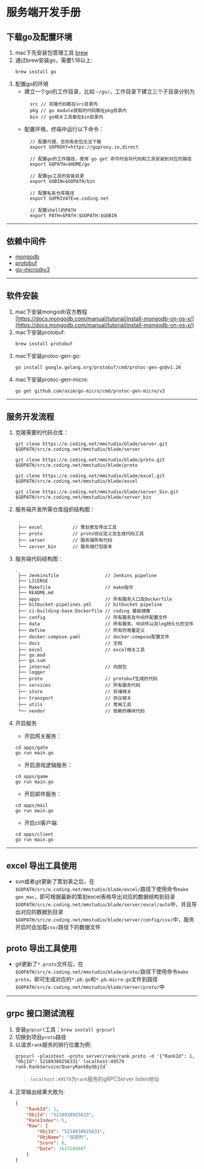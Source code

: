 # 服务端开发手册

## 下载go及配置环境
1. mac下先安装包管理工具 [brew](https://brew.sh)
2. 通过brew安装go，需要1.16以上: 
   ``` shell
   brew install go
   ```
3. 配置go的环境
	* 建立一个go的工作目录，比如 `~/go/`，工作目录下建立三个子目录分别为
  		```
		  src // 克隆代码都在src目录内
		  pkg // go module获取的代码都在pkg目录内
		  bin // go相关工具都在bin目录内
		```
	* 配置环境，终端中运行以下命令：
  		``` shell
		  // 配置代理，否则有些包无法下载
		  export GOPROXY=https://goproxy.io,direct 

		  // 配置go的工作路径，使用`go get`命令时会将代码和工具安装到对应的路径
		  export GOPATH=$HOME/go

		  // 配置go工具的安装目录
		  export GOBIN=$GOPATH/bin

		  // 配置私有仓库路径
		  export GOPRIVATE=e.coding.net

		  // 配置shell的PATH
		  export PATH=$PATH:$GOPATH:$GOBIN
		```

---------
  
## 依赖中间件
* [mongodb](https://www.mongodb.com)
* [protobuf](https://developers.google.com/protocol-buffers)
* [go-micro@v3](https://github.com/asim/go-micro)

----------

## 软件安装
1. mac下安装mongodb官方教程 [https://docs.mongodb.com/manual/tutorial/install-mongodb-on-os-x/](https://docs.mongodb.com/manual/tutorial/install-mongodb-on-os-x/)
2. mac下安装protobuf: 
	``` shell
	brew install protobuf
	```
3. mac下安装protoc-gen-go: 
   ``` shell
   go install google.golang.org/protobuf/cmd/protoc-gen-go@v1.26
   ```
4. mac下安装protoc-gen-micro: 
   ``` shell
   go get github.com/asim/go-micro/cmd/protoc-gen-micro/v3
   ```

----------------
## 服务开发流程
1. 克隆需要的代码仓库：
   ``` shell
   git clone https://e.coding.net/mmstudio/blade/server.git $GOPATH/src/e.coding.net/mmstudio/blade/server 

   git clone https://e.coding.net/mmstudio/blade/proto.git $GOPATH/src/e.coding.net/mmstudio/blade/proto 

   git clone https://e.coding.net/mmstudio/blade/excel.git $GOPATH/src/e.coding.net/mmstudio/blade/excel 

   git clone https://e.coding.net/mmstudio/blade/server_bin.git $GOPATH/src/e.coding.net/mmstudio/blade/server_bin 
   ```
2. 服务端开发所需仓库组织结构图：
   ```
	.
	├── excel 			// 策划表及导出工具
	├── proto 			// proto协议定义及生成代码工具
	├── server			// 服务端所有代码
	└── server_bin 		// 服务端打包版本
   ```

3. 服务端代码结构图：
   ```
   .
	├── Jenkinsfile 				// Jenkins pipeline
	├── LICENSE
	├── Makefile 					// make指令
	├── README.md
	├── apps 						// 所有服务入口及Dockerfile
	├── bitbucket-pipelines.yml		// bitbucket pipeline
	├── ci-building-base.Dockerfile // coding 基础镜像
	├── config						// 所有服务及中间件配置文件
	├── data						// 所有服务、中间件以及log持久化的文件
	├── define 						// 所有的常量定义
	├── docker-compose.yaml			// docker-compose配置文件
	├── docs						// 文档
	├── excel						// excel相关工具
	├── go.mod
	├── go.sum
	├── internal					// 内部包
	├── logger
	├── proto						// protobuf生成的代码
	├── services					// 所有服务代码
	├── store						// 存储相关
	├── transport					// 协议相关
	├── utils						// 常用工具
	└── vendor						// 依赖的模块代码
   ```

4. 开启服务
    * 开启网关服务：
	``` shell
	cd apps/gate
	go run main.go
	```

	* 开启游戏逻辑服务：
	``` shell
	cd apps/game
	go run main.go
	```

	* 开启邮件服务：
	``` shell
	cd apps/mail
	go run main.go
	```

	* 开启cli客户端:
	``` shell
	cd apps/client
	go run main.go
	```

-------------
## excel 导出工具使用
* svn或者git更新了策划表之后，在`$GOPATH/src/e.coding.net/mmstudio/blade/excel/`路径下使用命令`make gen_mac`，即可根据最新的策划excel表格导出对应的数据结构到目录`$GOPATH/src/e.coding.net/mmstudio/blade/server/excel/auto`中，并且导出对应的数据到目录`$GOPATH/src/e.coding.net/mmstudio/blade/server/config/csv/`中，服务开启时会加载`csv/`路径下的数据文件

## proto 导出工具使用
* git更新了`*.proto`文件后，在`$GOPATH/src/e.coding.net/mmstudio/blade/proto/`路径下使用命令`make proto`，即可生成对应的`*.pb.go`和`*.pb.micro.go`文件到路径`$GOPATH/src/e.coding.net/mmstudio/blade/server/proto/`中

--------------
## grpc 接口测试流程
  1. 安装`grpcurl`工具：`brew install grpcurl`
  2. 切换到项目`proto`路径
  3. 以请求`rank`服务的排行位置为例:
		```shell
		grpcurl -plaintext -proto server/rank/rank.proto -d '{"RankId": 1, "ObjId": 5218938925633}' localhost:49579 rank.RankService/QueryRankByObjId`
		```
		>`localhost:49579`为`rank`服务的gRPCServer listen地址
  4. 正常输出结果大致为:
		```json
		{
			"RankId": 1,
			"ObjId": "5218938925633",
			"RankIndex": 5,
			"Raw": {
				"ObjId": "5218938925633",
				"ObjName": "加百列",
				"Score": 6,
				"Date": 1627284607
			}
		}
		```